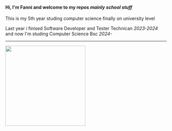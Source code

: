 <h4>Hi, I'm Fanni and welcome to my repos <i>mainly school stuff</i></h4>

<p>This is my 5th year studing computer science finally on university level</p>
<p>Last year i finised Software Developer and Tester Technican <i>2023-2024</i> and now I'm studing Computer Science Bsc <i>2024-</i></p>
<hr>
<img src="https://1.bp.blogspot.com/-gusU6K12Cx8/X5di-_6i58I/AAAAAABHl8E/Ycc3YKUHPcA6ziFoghmQRclR31VNZvN0QCLcBGAsYHQ/s370/AS0007417_10.gif" height="250"><br>
